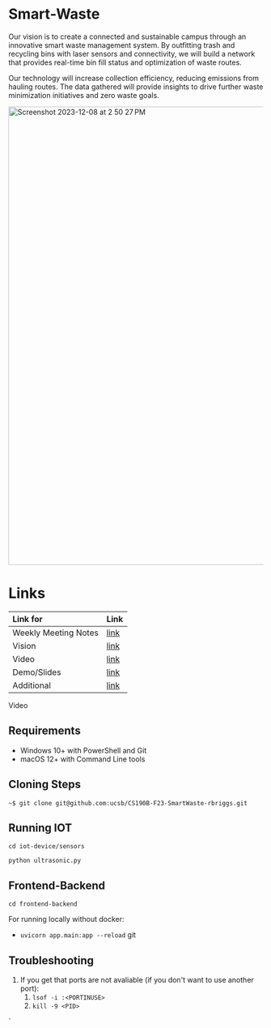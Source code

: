 # Smart-Waste

Our vision is to create a connected and sustainable campus through an innovative smart waste management system. By outfitting trash and recycling bins with laser sensors and connectivity, we will build a network that provides real-time bin fill status and optimization of waste routes.

Our technology will increase collection efficiency, reducing emissions from hauling routes. The data gathered will provide insights to drive further waste minimization initiatives and zero waste goals.

<img width="905" alt="Screenshot 2023-12-08 at 2 50 27 PM" src="https://github.com/ucsb/CS190B-F23-SmartWaste-rbriggs/assets/77701125/5bf646c0-1015-4fb8-b047-55904b6e2764">

# Links

|     Link for     | Link                              | 
|:-------------------|:----------------------------------|
|Weekly Meeting Notes| [link](https://docs.google.com/document/d/1GXyXUnTMKGIcYvyj-8aEd7spdDEeYQJQScLqdhkhCxc/edit?usp=sharing)   |
|Vision              | [link](https://docs.google.com/document/d/19BQFE9qavzx0fWWvS-5EhH40ZsDCvB0uqDrFN7ACtwo/edit?usp=sharing)   |
|Video               | [link](https://drive.google.//)   |
|Demo/Slides         | [link](https://drive.google.//)   |
|Additional          | [link](https://drive.google.//)   |
Video 

## Requirements
- Windows 10+ with PowerShell and Git
- macOS 12+ with Command Line tools

## Cloning Steps
```console
~$ git clone git@github.com:ucsb/CS190B-F23-SmartWaste-rbriggs.git
```

## Running IOT 
`cd iot-device/sensors`  

`python ultrasonic.py`

## Frontend-Backend
`cd frontend-backend`

For running locally without docker: 
- `uvicorn app.main:app --reload`
git

## Troubleshooting

1. If you get that ports are not avaliable (if you don't want to use another port): 
    1. `lsof -i :<PORTINUSE>`
    2. `kill -9 <PID>`

`
